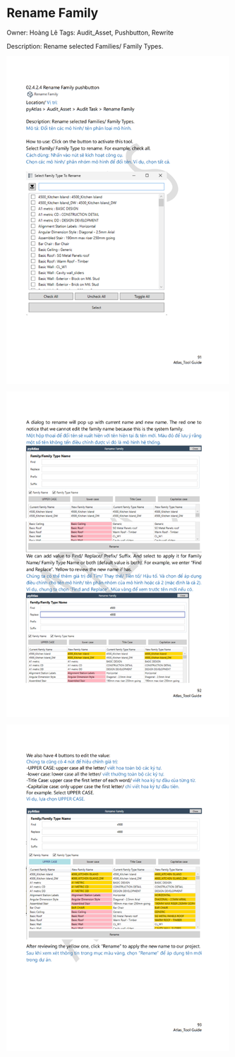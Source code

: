 # Rename Family

Owner: Hoàng Lê
Tags: Audit_Asset, Pushbutton, Rewrite

Description: Rename selected Families/ Family Types.

![Screenshot 2023-11-22 173700.png](Rename%20Family%20135209f7cb5546c9bbcdbc6bc2633180/Screenshot_2023-11-22_173700.png)

![Screenshot 2023-11-22 173720.png](Rename%20Family%20135209f7cb5546c9bbcdbc6bc2633180/Screenshot_2023-11-22_173720.png)

![Screenshot 2023-11-22 173749.png](Rename%20Family%20135209f7cb5546c9bbcdbc6bc2633180/Screenshot_2023-11-22_173749.png)